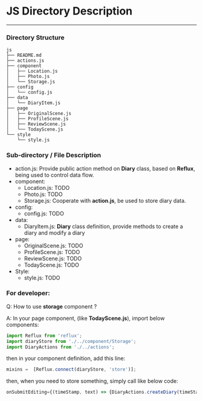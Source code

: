 # JS Directory Description

---

### Directory Structure

```
js
├── README.md
├── actions.js
├── component
│   ├── Location.js
│   ├── Photo.js
│   └── Storage.js
├── config
│   └── config.js
├── data
│   └── DiaryItem.js
├── page
│   ├── OriginalScene.js
│   ├── ProfileScene.js
│   ├── ReviewScene.js
│   └── TodayScene.js
└── style
	└── style.js
```
### Sub-directory / File Description

- action.js: Provide public action method on **Diary** class, based on **Reflux**, being used to control data flow.
- component:
  - Location.js: TODO
  - Photo.js: TODO
  - Storage.js: Cooperate with **action.js**, be used to store diary data.
- config:
  - config.js: TODO
- data:
  - DiaryItem.js: **Diary** class definition, provide methods to create a diary and modify a diary
- page:
  - OriginalScene.js: TODO
  - ProfileScene.js: TODO
  - ReviewScene.js: TODO
  - TodayScene.js: TODO
- Style:
  - style.js: TODO

### For developer:

Q: How to use **storage** component ?

A: In your page component, (like **TodayScene.js**), import below components:

```javascript
import Reflux from 'reflux';
import diaryStore from './../component/Storage';
import DiaryActions from './../actions';
```

then in your component definition, add this line:

```javascript
mixins =  [Reflux.connect(diaryStore, 'store')];
```

then, when you need to store something, simply call like below code:

```javascript
onSubmitEditing={(timeStamp, text) => {DiaryActions.createDiary(timeStamp, this.state.text)} }
```